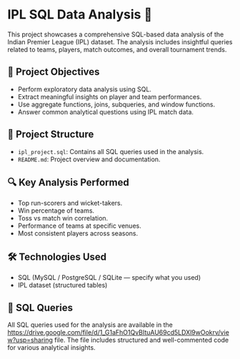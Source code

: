 # IPL SQL Data Analysis 🏏

This project showcases a comprehensive SQL-based data analysis of the Indian Premier League (IPL) dataset. The analysis includes insightful queries related to teams, players, match outcomes, and overall tournament trends.

## 📌 Project Objectives

- Perform exploratory data analysis using SQL.
- Extract meaningful insights on player and team performances.
- Use aggregate functions, joins, subqueries, and window functions.
- Answer common analytical questions using IPL match data.

## 📂 Project Structure

- `ipl_project.sql`: Contains all SQL queries used in the analysis.
- `README.md`: Project overview and documentation.

## 🔍 Key Analysis Performed

- Top run-scorers and wicket-takers.
- Win percentage of teams.
- Toss vs match win correlation.
- Performance of teams at specific venues.
- Most consistent players across seasons.

## 🛠️ Technologies Used

- SQL (MySQL / PostgreSQL / SQLite — specify what you used)
- IPL dataset (structured tables)

## 📄 SQL Queries

All SQL queries used for the analysis are available in the https://drive.google.com/file/d/1_G1aFhO1QvBItuAU69cd5LDXl9wOokrv/view?usp=sharing file. 
The file includes structured and well-commented code for various analytical insights.

